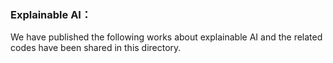 ### Explainable AI：

We have published the following works about explainable AI and the related codes have been shared in this directory.

